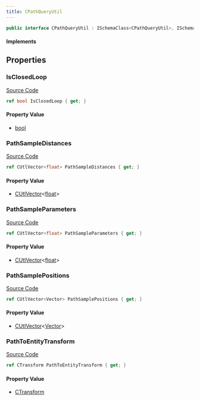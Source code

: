 ```yaml
---
title: CPathQueryUtil
---
```


```csharp
public interface CPathQueryUtil : ISchemaClass<CPathQueryUtil>, ISchemaField, ISchemaClass, INativeHandle
```

#### Implements

## Properties

### IsClosedLoop

[Source Code](https://github.com/swiftly-solution/swiftlys2/blob/main/managed/src/SwiftlyS2.Generated/Schemas/Interfaces/CPathQueryUtil.cs#L25)

```csharp
ref bool IsClosedLoop { get; }
```

#### Property Value

- [bool](https://learn.microsoft.com/dotnet/api/system.boolean)

### PathSampleDistances

[Source Code](https://github.com/swiftly-solution/swiftlys2/blob/main/managed/src/SwiftlyS2.Generated/Schemas/Interfaces/CPathQueryUtil.cs#L23)

```csharp
ref CUtlVector<float> PathSampleDistances { get; }
```

#### Property Value

- [CUtlVector](/docs/api/-1)<[float](https://learn.microsoft.com/dotnet/api/system.single)>

### PathSampleParameters

[Source Code](https://github.com/swiftly-solution/swiftlys2/blob/main/managed/src/SwiftlyS2.Generated/Schemas/Interfaces/CPathQueryUtil.cs#L21)

```csharp
ref CUtlVector<float> PathSampleParameters { get; }
```

#### Property Value

- [CUtlVector](/docs/api/-1)<[float](https://learn.microsoft.com/dotnet/api/system.single)>

### PathSamplePositions

[Source Code](https://github.com/swiftly-solution/swiftlys2/blob/main/managed/src/SwiftlyS2.Generated/Schemas/Interfaces/CPathQueryUtil.cs#L19)

```csharp
ref CUtlVector<Vector> PathSamplePositions { get; }
```

#### Property Value

- [CUtlVector](/docs/api/-1)<[Vector](/docs/api/shared/natives/vector)>

### PathToEntityTransform

[Source Code](https://github.com/swiftly-solution/swiftlys2/blob/main/managed/src/SwiftlyS2.Generated/Schemas/Interfaces/CPathQueryUtil.cs#L17)

```csharp
ref CTransform PathToEntityTransform { get; }
```

#### Property Value

- [CTransform](/docs/api/shared/natives/ctransform)

